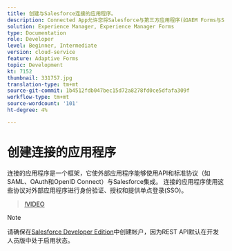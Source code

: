 ```yaml
---
title: 创建与Salesforce连接的应用程序。
description: Connected App允许您将Salesforce与第三方应用程序(如AEM Forms与Salesforce)集成。
solution: Experience Manager, Experience Manager Forms
type: Documentation
role: Developer
level: Beginner, Intermediate
version: cloud-service
feature: Adaptive Forms
topic: Development
kt: 7152
thumbnail: 331757.jpg
translation-type: tm+mt
source-git-commit: 1b4512fdb047bec15d72a8278fd0ce5dfafa309f
workflow-type: tm+mt
source-wordcount: '101'
ht-degree: 4%

---
```



# 创建连接的应用程序

连接的应用程序是一个框架，它使外部应用程序能够使用API和标准协议（如SAML、OAuth和OpenID Connect）与Salesforce集成。 连接的应用程序使用这些协议对外部应用程序进行身份验证、授权和提供单点登录(SSO)。

>[!VIDEO](https://video.tv.adobe.com/v/331757?quality=12&learn=on)

>[!NOTE]
>请确保在[Salesforce Developer Edition](https://developer.salesforce.com/signup)中创建帐户，因为REST API默认在开发人员版中处于启用状态。
